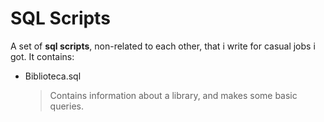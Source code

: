 
# SQL Scripts

A set of **sql scripts**, non-related to each other, that i write for casual jobs i got.
It contains:

- Biblioteca.sql
	> Contains information about a library, and makes some basic queries.

